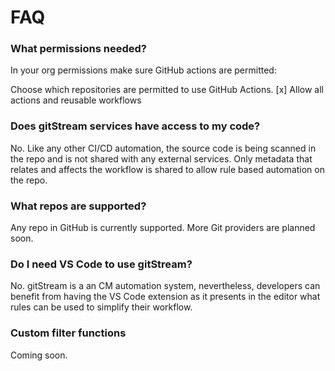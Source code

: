 # FAQ

### What permissions needed?

In your org permissions make sure GitHub actions are permitted:

Choose which repositories are permitted to use GitHub Actions.
[x] Allow all actions and reusable workflows

### Does gitStream services have access to my code?

No. Like any other CI/CD automation, the source code is being scanned in the repo and is not 
shared with any external services. Only metadata that relates and affects the workflow is shared to 
allow rule based automation on the repo.

### What repos are supported?

Any repo in GitHub is currently supported. More Git providers are planned soon.

### Do I need VS Code to use gitStream?

No. gitStream is a an CM automation system, nevertheless, developers can benefit from having the VS Code 
extension as it presents in the editor what rules can be used to simplify their workflow.

### Custom filter functions 

Coming soon.